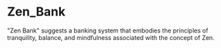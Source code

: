 # Zen_Bank
"Zen Bank" suggests a banking system that embodies the principles of tranquility, balance, and mindfulness associated with the concept of Zen.

